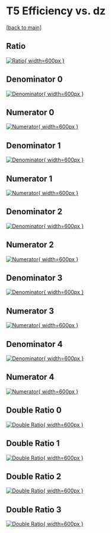 # T5 Efficiency vs. dz

[[back to main](./)]



## Ratio

[![Ratio](../mtv/var/T5_base_211_1_eff_dz.png){ width=600px }](../mtv/var/T5_base_211_1_eff_dz.pdf)

## Denominator 0

[![Denominator](../mtv/den/T5_base_211_1_eff_dz_den0.png){ width=600px }](../mtv/den/T5_base_211_1_eff_dz_den0.pdf)

## Numerator 0

[![Numerator](../mtv/num/T5_base_211_1_eff_dz_num0.png){ width=600px }](../mtv/num/T5_base_211_1_eff_dz_num0.pdf)

## Denominator 1

[![Denominator](../mtv/den/T5_base_211_1_eff_dz_den1.png){ width=600px }](../mtv/den/T5_base_211_1_eff_dz_den1.pdf)

## Numerator 1

[![Numerator](../mtv/num/T5_base_211_1_eff_dz_num1.png){ width=600px }](../mtv/num/T5_base_211_1_eff_dz_num1.pdf)

## Denominator 2

[![Denominator](../mtv/den/T5_base_211_1_eff_dz_den2.png){ width=600px }](../mtv/den/T5_base_211_1_eff_dz_den2.pdf)

## Numerator 2

[![Numerator](../mtv/num/T5_base_211_1_eff_dz_num2.png){ width=600px }](../mtv/num/T5_base_211_1_eff_dz_num2.pdf)

## Denominator 3

[![Denominator](../mtv/den/T5_base_211_1_eff_dz_den3.png){ width=600px }](../mtv/den/T5_base_211_1_eff_dz_den3.pdf)

## Numerator 3

[![Numerator](../mtv/num/T5_base_211_1_eff_dz_num3.png){ width=600px }](../mtv/num/T5_base_211_1_eff_dz_num3.pdf)

## Denominator 4

[![Denominator](../mtv/den/T5_base_211_1_eff_dz_den4.png){ width=600px }](../mtv/den/T5_base_211_1_eff_dz_den4.pdf)

## Numerator 4

[![Numerator](../mtv/num/T5_base_211_1_eff_dz_num4.png){ width=600px }](../mtv/num/T5_base_211_1_eff_dz_num4.pdf)

## Double Ratio 0

[![Double Ratio](../mtv/ratio/T5_base_211_1_eff_dz_ratio0.png){ width=600px }](../mtv/ratio/T5_base_211_1_eff_dz_ratio0.pdf)

## Double Ratio 1

[![Double Ratio](../mtv/ratio/T5_base_211_1_eff_dz_ratio1.png){ width=600px }](../mtv/ratio/T5_base_211_1_eff_dz_ratio1.pdf)

## Double Ratio 2

[![Double Ratio](../mtv/ratio/T5_base_211_1_eff_dz_ratio2.png){ width=600px }](../mtv/ratio/T5_base_211_1_eff_dz_ratio2.pdf)

## Double Ratio 3

[![Double Ratio](../mtv/ratio/T5_base_211_1_eff_dz_ratio3.png){ width=600px }](../mtv/ratio/T5_base_211_1_eff_dz_ratio3.pdf)

